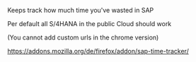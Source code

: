 Keeps track how much time you've wasted in SAP

Per default all S/4HANA in the public Cloud should work

(You cannot add custom urls in the chrome version)

https://addons.mozilla.org/de/firefox/addon/sap-time-tracker/

